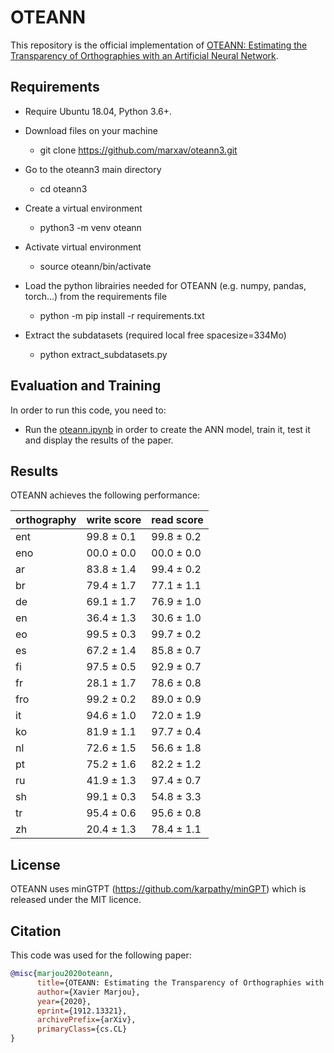 # OTEANN 

This repository is the official implementation of [OTEANN: Estimating the Transparency of Orthographies with an Artificial Neural Network](https://arxiv.org/abs/1912.13321v2).

## Requirements

* Require Ubuntu 18.04, Python 3.6+.

* Download files on your machine
  * git clone https://github.com/marxav/oteann3.git

* Go to the oteann3 main directory
  * cd oteann3 

* Create a virtual environment
  * python3 -m venv oteann 

* Activate virtual environment
  * source oteann/bin/activate

* Load the python librairies needed for OTEANN (e.g. numpy, pandas, torch...) from the requirements file
  * python -m pip install -r requirements.txt
  
* Extract the subdatasets (required local free spacesize=334Mo)
  * python extract_subdatasets.py

## Evaluation and Training

In order to run this code, you need to:
* Run the [oteann.ipynb](oteann.ipynb) in order to create the ANN model, train it, test it and display the results of the paper.

## Results

OTEANN achieves the following performance:

|orthography| write score| read score |
|-----------|------------|------------|
|    ent    | 99.8 ± 0.1 | 99.8 ± 0.2 |
|    eno    | 00.0 ± 0.0 | 00.0 ± 0.0 |
|    ar     | 83.8 ± 1.4 | 99.4 ± 0.2 |
|    br     | 79.4 ± 1.7 | 77.1 ± 1.1 |
|    de     | 69.1 ± 1.7 | 76.9 ± 1.0 |
|    en     | 36.4 ± 1.3 | 30.6 ± 1.0 |
|    eo     | 99.5 ± 0.3 | 99.7 ± 0.2 |
|    es     | 67.2 ± 1.4 | 85.8 ± 0.7 |
|    fi     | 97.5 ± 0.5 | 92.9 ± 0.7 |
|    fr     | 28.1 ± 1.7 | 78.6 ± 0.8 |
|    fro    | 99.2 ± 0.2 | 89.0 ± 0.9 |
|    it     | 94.6 ± 1.0 | 72.0 ± 1.9 |
|    ko     | 81.9 ± 1.1 | 97.7 ± 0.4 |
|    nl     | 72.6 ± 1.5 | 56.6 ± 1.8 |
|    pt     | 75.2 ± 1.6 | 82.2 ± 1.2 |
|    ru     | 41.9 ± 1.3 | 97.4 ± 0.7 |
|    sh     | 99.1 ± 0.3 | 54.8 ± 3.3 |
|    tr     | 95.4 ± 0.6 | 95.6 ± 0.8 |
|    zh     | 20.4 ± 1.3 | 78.4 ± 1.1 |

## License

OTEANN uses minGTPT (https://github.com/karpathy/minGPT) which is released under the MIT licence.

## Citation
This code was used for the following paper:
```bibtex
@misc{marjou2020oteann,
      title={OTEANN: Estimating the Transparency of Orthographies with an Artificial Neural Network}, 
      author={Xavier Marjou},
      year={2020},
      eprint={1912.13321},
      archivePrefix={arXiv},
      primaryClass={cs.CL}
}
```
